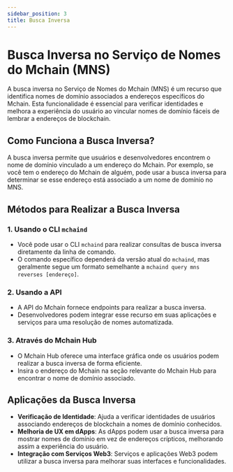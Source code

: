 ```yaml
---
sidebar_position: 3
title: Busca Inversa
---
```


# Busca Inversa no Serviço de Nomes do Mchain (MNS)

A busca inversa no Serviço de Nomes do Mchain (MNS) é um recurso que identifica nomes de domínio associados a endereços específicos do Mchain. Esta funcionalidade é essencial para verificar identidades e melhora a experiência do usuário ao vincular nomes de domínio fáceis de lembrar a endereços de blockchain.

## Como Funciona a Busca Inversa?

A busca inversa permite que usuários e desenvolvedores encontrem o nome de domínio vinculado a um endereço do Mchain. Por exemplo, se você tem o endereço do Mchain de alguém, pode usar a busca inversa para determinar se esse endereço está associado a um nome de domínio no MNS.

## Métodos para Realizar a Busca Inversa

### 1. Usando o CLI `mchaind`
- Você pode usar o CLI `mchaind` para realizar consultas de busca inversa diretamente da linha de comando.
- O comando específico dependerá da versão atual do `mchaind`, mas geralmente segue um formato semelhante a `mchaind query mns reverses [endereço]`.

### 2. Usando a API
- A API do Mchain fornece endpoints para realizar a busca inversa.
- Desenvolvedores podem integrar esse recurso em suas aplicações e serviços para uma resolução de nomes automatizada.

### 3. Através do Mchain Hub
- O Mchain Hub oferece uma interface gráfica onde os usuários podem realizar a busca inversa de forma eficiente.
- Insira o endereço do Mchain na seção relevante do Mchain Hub para encontrar o nome de domínio associado.

## Aplicações da Busca Inversa

- **Verificação de Identidade**: Ajuda a verificar identidades de usuários associando endereços de blockchain a nomes de domínio conhecidos.
- **Melhoria de UX em dApps**: As dApps podem usar a busca inversa para mostrar nomes de domínio em vez de endereços crípticos, melhorando assim a experiência do usuário.
- **Integração com Serviços Web3**: Serviços e aplicações Web3 podem utilizar a busca inversa para melhorar suas interfaces e funcionalidades.
